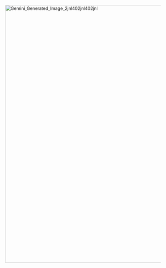 <img width="1248" height="832" alt="Gemini_Generated_Image_2jnl402jnl402jnl" src="https://github.com/user-attachments/assets/012e5d71-ca7c-45b8-9207-07d07c259ef4" />
